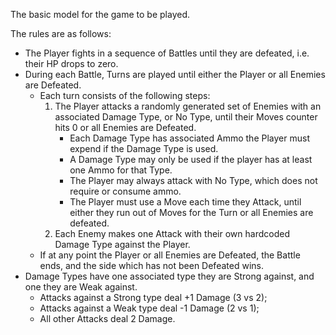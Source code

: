The basic model for the game to be played.

The rules are as follows:
- The Player fights in a sequence of Battles until they are defeated, i.e. their HP drops to zero.
- During each Battle, Turns are played until either the Player or all Enemies are Defeated.
    - Each turn consists of the following steps:
        1. The Player attacks a randomly generated set of Enemies with an associated Damage Type, or No Type, until their Moves counter hits 0 or all Enemies are Defeated.
            - Each Damage Type has associated Ammo the Player must expend if the Damage Type is used. 
            - A Damage Type may only be used if the player has at least one Ammo for that Type.
            - The Player may always attack with No Type, which does not require or consume ammo.
            - The Player must use a Move each time they Attack, until either they run out of Moves for the Turn or all Enemies are defeated.
        2. Each Enemy makes one Attack with their own hardcoded Damage Type against the Player.
    - If at any point the Player or all Enemies are Defeated, the Battle ends, and the side which has not been Defeated wins.
- Damage Types have one associated type they are Strong against, and one they are Weak against. 
    - Attacks against a Strong type deal +1 Damage (3 vs 2);
    - Attacks against a Weak type deal -1 Damage (2 vs 1);
    - All other Attacks deal 2 Damage.